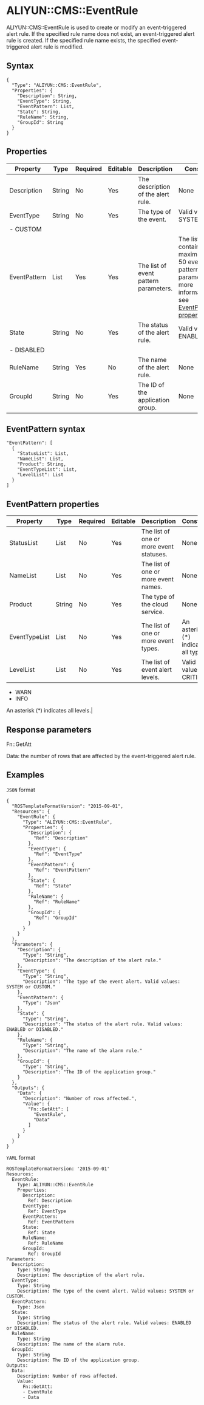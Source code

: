 # ALIYUN::CMS::EventRule

ALIYUN::CMS::EventRule is used to create or modify an event-triggered alert rule. If the specified rule name does not exist, an event-triggered alert rule is created. If the specified rule name exists, the specified event-triggered alert rule is modified.

## Syntax

```
{
  "Type": "ALIYUN::CMS::EventRule",
  "Properties": {
    "Description": String,
    "EventType": String,
    "EventPattern": List,
    "State": String,
    "RuleName": String,
    "GroupId": String
  }
}
```

## Properties

|Property|Type|Required|Editable|Description|Constraint|
|--------|----|--------|--------|-----------|----------|
|Description|String|No|Yes|The description of the alert rule.|None|
|EventType|String|No|Yes|The type of the event.|Valid values:-   SYSTEM
-   CUSTOM |
|EventPattern|List|Yes|Yes|The list of event pattern parameters.|The list can contain a maximum of 50 event pattern parameters.For more information, see [EventPattern properties](#section_zls_ezy_5fg). |
|State|String|No|Yes|The status of the alert rule.|Valid values:-   ENABLED
-   DISABLED |
|RuleName|String|Yes|No|The name of the alert rule.|None|
|GroupId|String|No|Yes|The ID of the application group.|None|

## EventPattern syntax

```
"EventPattern": [
  {
    "StatusList": List,
    "NameList": List,
    "Product": String,
    "EventTypeList": List,
    "LevelList": List
  }
]
```

## EventPattern properties

|Property|Type|Required|Editable|Description|Constraint|
|--------|----|--------|--------|-----------|----------|
|StatusList|List|No|Yes|The list of one or more event statuses.|None|
|NameList|List|No|Yes|The list of one or more event names.|None|
|Product|String|No|Yes|The type of the cloud service.|None|
|EventTypeList|List|No|Yes|The list of one or more event types.|An asterisk \(\*\) indicates all types.|
|LevelList|List|No|Yes|The list of event alert levels.|Valid values:-   CRITICAL
-   WARN
-   INFO

An asterisk \(\*\) indicates all levels.|

## Response parameters

Fn::GetAtt

Data: the number of rows that are affected by the event-triggered alert rule.

## Examples

`JSON` format

```
{
  "ROSTemplateFormatVersion": "2015-09-01",
  "Resources": {
    "EventRule": {
      "Type": "ALIYUN::CMS::EventRule",
      "Properties": {
        "Description": {
          "Ref": "Description"
        },
        "EventType": {
          "Ref": "EventType"
        },
        "EventPattern": {
          "Ref": "EventPattern"
        },
        "State": {
          "Ref": "State"
        },
        "RuleName": {
          "Ref": "RuleName"
        },
        "GroupId": {
          "Ref": "GroupId"
        }
      }
    }
  },
  "Parameters": {
    "Description": {
      "Type": "String",
      "Description": "The description of the alert rule."
    },
    "EventType": {
      "Type": "String",
      "Description": "The type of the event alert. Valid values: SYSTEM or CUSTOM."
    },
    "EventPattern": {
      "Type": "Json"
    },
    "State": {
      "Type": "String",
      "Description": "The status of the alert rule. Valid values: ENABLED or DISABLED."
    },
    "RuleName": {
      "Type": "String",
      "Description": "The name of the alarm rule."
    },
    "GroupId": {
      "Type": "String",
      "Description": "The ID of the application group."
    }
  },
  "Outputs": {
    "Data": {
      "Description": "Number of rows affected.",
      "Value": {
        "Fn::GetAtt": [
          "EventRule",
          "Data"
        ]
      }
    }
  }
}
```

`YAML` format

```
ROSTemplateFormatVersion: '2015-09-01'
Resources:
  EventRule:
    Type: ALIYUN::CMS::EventRule
    Properties:
      Description:
        Ref: Description
      EventType:
        Ref: EventType
      EventPattern:
        Ref: EventPattern
      State:
        Ref: State
      RuleName:
        Ref: RuleName
      GroupId:
        Ref: GroupId
Parameters:
  Description:
    Type: String
    Description: The description of the alert rule.
  EventType:
    Type: String
    Description: The type of the event alert. Valid values: SYSTEM or CUSTOM.
  EventPattern:
    Type: Json
  State:
    Type: String
    Description: The status of the alert rule. Valid values: ENABLED or DISABLED.
  RuleName:
    Type: String
    Description: The name of the alarm rule.
  GroupId:
    Type: String
    Description: The ID of the application group.
Outputs:
  Data:
    Description: Number of rows affected.
    Value:
      Fn::GetAtt:
      - EventRule
      - Data
```

